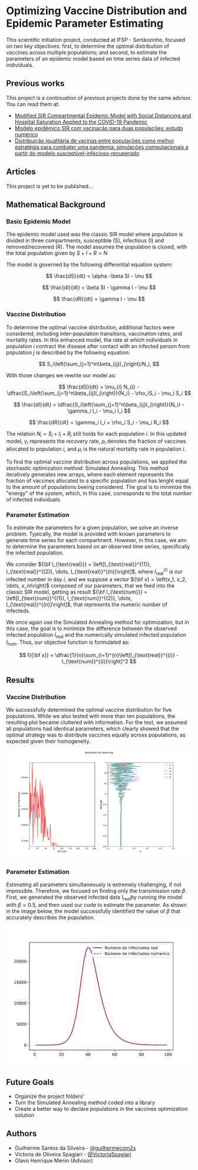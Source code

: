 # Optimizing Vaccine Distribution and Epidemic Parameter Estimating

This scientific initiation project, conducted at IFSP - Sertãozinho, focused on two key objectives: first, to determine the optimal distribution of vaccines across multiple populations; and second, to estimate the parameters of an epidemic model based on time series data of infected individuals.

## Previous works
This project is a continuation of previous projects done by the same advisor. You can read them at:
- [Modified SIR Compartmental Epidemic Model with Social Distancing and Hospital Saturation Applied to the COVID-19 Pandemic](http://nd.ics.org.ru/nd210303/)
- [Modelo epidêmico SIR com vacinação para duas populações: estudo numérico](https://ocs.ifsp.edu.br/conict/xiiiconict/paper/viewPaper/8489)
- [Distribuição igualitária de vacinas entre populações como melhor estratégia para combater uma pandemia: simulações computacionais a partir do modelo susceptível-infecioso-recuperado](https://ocs.ifsp.edu.br/conict/xivconict/paper/view/9877)

## Articles
This project is yet to be published...

## Mathematical Background

###  Basic Epidemic Model
The epidemic model used was the classic SIR model where population is divided in three compartments, susceptible (S), infectious (I) and removed/recovered (R). The model assumes the population is closed, with the total population given by $S + I + R = N$

The model is governed by the following differential equation system:

$$
\frac{dS}{dt} = \alpha -\beta SI - \mu 
$$

$$
\frac{dI}{dt} = \beta SI  - \gamma I - \mu 
$$

$$
\frac{dR}{dt} = \gamma I - \mu
$$

### Vaccine Distribution
To determine the optimal vaccine distribution, additional factors were considered, including inter-population transitions, vaccination rates, and mortality rates. In this enhanced model, the rate at which individuals in population $i$ contract the disease after contact with an infected person from population $j$ is described by the following equation:

$$
S_i\left(\sum_{j=1}^m\beta_{ij}I_j\right)/N_i,
$$

With those changes we rewrite our model as:

$$
\frac{dS}{dt} = \mu_{i} N_{i} -\dfrac{S_i\left(\sum_{j=1}^n\beta_{ij}I_j\right)}{N_i} - \rho_iS_i - \mu_i S_i
$$

$$
\frac{dI}{dt} = \dfrac{S_i\left(\sum_{j=1}^n\beta_{ij}I_j\right)}{N_i}  - \gamma_i I_i - \mu_i I_i
$$

$$
\frac{dR}{dt} = \gamma_i I_i + \rho_i S_i - \mu_i R_i
$$

The relation $N_i = S_i + I_i + R_i$  still holds for each population $i$. In this updated model, $\gamma_i$ represents the recovery rate,  $\rho_i$ denotes the fraction of vaccines allocated to population $i$, and $\mu_i$ is the natural mortality rate in population $i$.

To find the optimal vaccine distribution across populations, we applied the stochastic optimization method: Simulated Annealing. This method iteratively generates new arrays, where each element represents the fraction of vaccines allocated to a specific population and has lenght equal to the amount of populations beeing considered. The goal is to minimize the "energy" of the system, which, in this case, corresponds to the total number of infected individuals.
 
### Parameter Estimation
To estimate the parameters for a given population, we solve an inverse problem. Typically, the model is provided with known parameters to generate time series for each compartment. However, in this case, we aim to determine the parameters based on an observed time series, specifically the infected population.

We consider ${\bf I_{\text{real}}} = \left[I_{\text{real}}^{(1)}, I_{\text{real}}^{(2)}, \dots, I_{\text{real}}^{(n)}\right]$, where $I_{\text{real}}^{(i)}$ is our infected number in day $i$, and we suppose a vector ${\bf x} = \left(x_1, x_2, \dots, x_m\right)$ composed of our parameters, that we feed into the classic SIR model, getting as result ${\bf I_{\text{num}}} = \left[I_{\text{num}}^{(1)}, I_{\text{num}}^{(2)}, \dots, I_{\text{real}}^{(n)}\right]$, that represents the numeric number of infecteds.

We once again use the Simulated Annealing method for optimization, but in this case, the goal is to minimize the difference between the observed infected population $I_{\text{real}}$ and the numerically simulated infected population $I_{\text{num}}$. Thus, our objective function is formulated as:

$$
f({\bf x}) = \dfrac{1}{n}\sum_{i=1}^{n}\left[I_{\text{real}}^{(i)} - I_{\text{num}}^{(i)}\right]^2
$$

## Results

### Vaccine Distribution
We successfully determined the optimal vaccine distribution for five populations. While we also tested with more than ten populations, the resulting plot became cluttered with information. For the test, we assumed all populations had identical parameters, which clearly showed that the optimal strategy was to distribute vaccines equally across populations, as expected given their homogeneity.

![plot](images/ResVaccines.png)

### Parameter Estimation
Estimating all parameters simultaneously is extremely challenging, if not impossible. Therefore, we focused on finding only the transmission rate $\beta$. First, we generated the observed infected data $I_{real}$​ by running the model with $\beta = 0.5$, and then used our code to estimate the parameter. As shown in the image below, the model successfully identified the value of $\beta$ that accurately describes the population.

![plot](images/ResParameters.png)


## Future Goals
- Organize the project folders'
- Turn the Simulated Annealing method coded into a library
- Create a better way to declare populations in the vaccines optimization solution


## Authors

- Guilherme Santos da Silveira -  [@guilhermecom2s](https://github.com/guilhermecom2s)
- Victoria de Oliveira Spagiari - [@VictoriaSpagiari](https://github.com/VictoriaSpagiari)
- Olavo Henrique Menin (Advisor)

